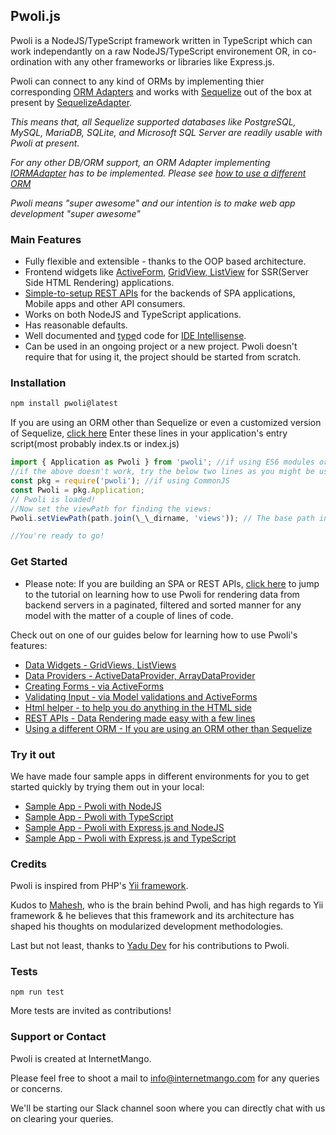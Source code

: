 ## Pwoli.js

Pwoli is a NodeJS/TypeScript framework written in TypeScript which can work independantly on a raw NodeJS/TypeScript environement OR, in co-ordination with any other frameworks or libraries like Express.js.

Pwoli can connect to any kind of ORMs by implementing thier corresponding [ORM Adapters](https://internetmango.github.io/pwoli/api-docs/classes/ORMAdapter.html) and works with [Sequelize](https://sequelize.org) out of the box at present by [SequelizeAdapter](https://internetmango.github.io/pwoli/api-docs/classes/SequelizeAdapter.html).

_This means that, all Sequelize supported databases like PostgreSQL, MySQL, MariaDB, SQLite, and Microsoft SQL Server are readily usable with Pwoli at present._

_For any other DB/ORM support, an ORM Adapter implementing [IORMAdapter](https://internetmango.github.io/pwoli/api-docs/interfaces/IORMAdapter.html) has to be implemented. Please see [how to use a different ORM](https://internetmango.github.io/pwoli/using-another-orm)_

_Pwoli means "super awesome" and our intention is to make web app development "super awesome"_

### Main Features

-   Fully flexible and extensible - thanks to the OOP based architecture.
-   Frontend widgets like [ActiveForm](https://internetmango.github.io/pwoli/input-forms), [GridView, ListView](https://internetmango.github.io/pwoli/output-data-widgets) for SSR(Server Side HTML Rendering) applications.
-   [Simple-to-setup REST APIs](https://internetmango.github.io/pwoli/rest-api) for the backends of SPA applications, Mobile apps and other API consumers.
-   Works on both NodeJS and TypeScript applications.
-   Has reasonable defaults.
-   Well documented and [type](https://www.typescriptlang.org)d code for [IDE Intellisense](https://en.wikipedia.org/wiki/Intelligent_code_completion).
-   Can be used in an ongoing project or a new project. Pwoli doesn't require that for using it, the project should be started from scratch.

### Installation

```markdown
npm install pwoli@latest
```

If you are using an ORM other than Sequelize or even a customized version of Sequelize, [click here](https://internetmango.github.io/pwoli/using-another-orm)
Enter these lines in your application's entry script(most probably index.ts or index.js)

```js
import { Application as Pwoli } from 'pwoli'; //if using ES6 modules or "type": "module" is set in your package.json
//if the above doesn't work, try the below two lines as you might be using CommonJS:
const pkg = require('pwoli'); //if using CommonJS
const Pwoli = pkg.Application;
// Pwoli is loaded!
//Now set the viewPath for finding the views:
Pwoli.setViewPath(path.join(\_\_dirname, 'views')); // The base path in which your view files are stored. Only applicable for SSR apps.

//You're ready to go!
```

### Get Started

-   Please note: If you are building an SPA or REST APIs, [click here](https://internetmango.github.io/pwoli/rest-api) to jump to the tutorial on learning how to use Pwoli for rendering data from backend servers in a paginated, filtered and sorted manner for any model with the matter of a couple of lines of code.

Check out on one of our guides below for learning how to use Pwoli's features:

-   [Data Widgets - GridViews, ListViews](https://internetmango.github.io/pwoli/output-data-widgets)
-   [Data Providers - ActiveDataProvider, ArrayDataProvider](https://internetmango.github.io/pwoli/output-data-providers)
-   [Creating Forms - via ActiveForms](https://internetmango.github.io/pwoli/input-forms)
-   [Validating Input - via Model validations and ActiveForms](https://internetmango.github.io/pwoli/input-validation)
-   [Html helper - to help you do anything in the HTML side](https://internetmango.github.io/pwoli/html-helper)
-   [REST APIs - Data Rendering made easy with a few lines](https://internetmango.github.io/pwoli/rest-api)
-   [Using a different ORM - If you are using an ORM other than Sequelize](https://internetmango.github.io/pwoli/using-another-orm)

### Try it out

We have made four sample apps in different environments for you to get started quickly by trying them out in your local:

-   [Sample App - Pwoli with NodeJS](https://github.com/internetmango/pwoli-node-sample)
-   [Sample App - Pwoli with TypeScript](https://github.com/internetmango/pwoli-nodejs-typescript-sample)
-   [Sample App - Pwoli with Express.js and NodeJS](https://github.com/internetmango/pwoli-express-sample)
-   [Sample App - Pwoli with Express.js and TypeScript](https://github.com/internetmango/pwoli-express-typescript-sample)

### Credits

Pwoli is inspired from PHP's [Yii framework](https://www.yiiframework.com).

Kudos to [Mahesh](https://github.com/codespede), who is the brain behind Pwoli, and has high regards to Yii framework & he believes that this framework and its architecture has shaped his thoughts on modularized development methodologies.

Last but not least, thanks to [Yadu Dev](https://github.com/yadavgoku) for his contributions to Pwoli.

### Tests

```
npm run test
```

More tests are invited as contributions!

### Support or Contact

Pwoli is created at InternetMango.

Please feel free to shoot a mail to info@internetmango.com for any queries or concerns.

We'll be starting our Slack channel soon where you can directly chat with us on clearing your queries.
